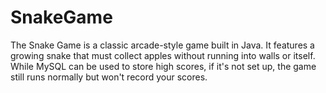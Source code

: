 # SnakeGame
The Snake Game is a classic arcade-style game built in Java. It features a growing snake that must collect apples without running into walls or itself. While MySQL can be used to store high scores, if it's not set up, the game still runs normally but won't record your scores.
